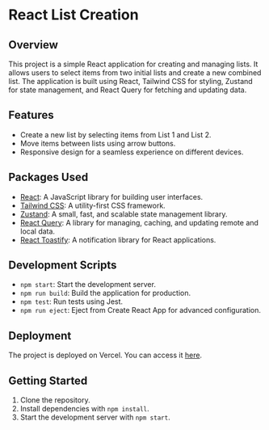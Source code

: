# React List Creation

## Overview

This project is a simple React application for creating and managing lists. It allows users to select items from two initial lists and create a new combined list. The application is built using React, Tailwind CSS for styling, Zustand for state management, and React Query for fetching and updating data.

## Features

- Create a new list by selecting items from List 1 and List 2.
- Move items between lists using arrow buttons.
- Responsive design for a seamless experience on different devices.

## Packages Used

- [React](https://reactjs.org/): A JavaScript library for building user interfaces.
- [Tailwind CSS](https://tailwindcss.com/): A utility-first CSS framework.
- [Zustand](https://zustand.surge.sh/): A small, fast, and scalable state management library.
- [React Query](https://react-query.tanstack.com/): A library for managing, caching, and updating remote and local data.
- [React Toastify](https://fkhadra.github.io/react-toastify/introduction/): A notification library for React applications.

## Development Scripts

- `npm start`: Start the development server.
- `npm run build`: Build the application for production.
- `npm test`: Run tests using Jest.
- `npm run eject`: Eject from Create React App for advanced configuration.

## Deployment

The project is deployed on Vercel. You can access it [here](https://list-creation.vercel.app/).

## Getting Started

1. Clone the repository.
2. Install dependencies with `npm install`.
3. Start the development server with `npm start`.

